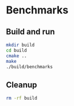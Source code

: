 # Benchmarks

## Build and run

```bash
mkdir build
cd build
cmake ..
make
./build/benchmarks
```

## Cleanup

```bash
rm -rf build
```
